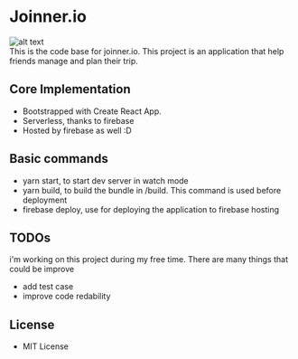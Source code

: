 # Joinner.io
![alt text](https://raw.githubusercontent.com/tappasarn/trip-manager/blob/master/public/icon-152x152.png) <br />
This is the code base for joinner.io. This project is an application that help friends manage and plan their trip. <br />
## Core Implementation
* Bootstrapped with Create React App.
* Serverless, thanks to firebase
* Hosted by firebase as well :D
## Basic commands
* yarn start, to start dev server in watch mode
* yarn build, to build the bundle in /build. This command is used before deployment
* firebase deploy, use for deploying the application to firebase hosting
## TODOs
i'm working on this project during my free time. There are many things that could be improve 
* add test case
* improve code redability 
## License
* MIT License
